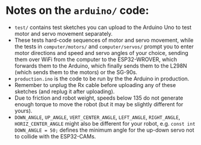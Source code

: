 # Notes on the `arduino/` code:

- `test/` contains test sketches you can upload to the Arduino Uno to test motor and servo movement separately.
- These tests hard-code sequences of motor and servo movement, while the tests in `computer/motors/` and `computer/servos/` prompt you to enter motor directions and speed and servo angles of your choice, sending them over WiFi from the computer to the ESP32-WROVER, which forwards them to the Arduino, which finally sends them to the L298N (which sends them to the motors) or the SG-90s.
- `production.ino` is the code to be run by the the Arduino in production.
- Remember to unplug the Rx cable before uploading any of these sketches (and replug it after uploading).
- Due to friction and robot weight, speeds below 135 do not generate enough torque to move the robot (but it may be slightly different for yours).
- `DOWN_ANGLE`, `UP_ANGLE`, `VERT_CENTER_ANGLE`, `LEFT_ANGLE`, `RIGHT_ANGLE`, `HORIZ_CENTER_ANGLE` might also be different for your robot, e.g.
  `const int DOWN_ANGLE = 50;`
  defines the minimum angle for the up-down servo not to collide with the ESP32-CAMs.
